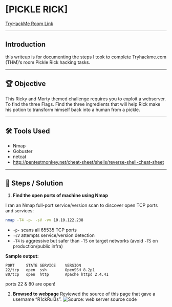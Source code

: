 # [PICKLE RICK]
[TryHackMe Room Link](https://tryhackme.com/room/picklerick)

---
## Introduction
this writeup is for documenting the steps I took to complete Tryhackme.com (THM)’s room Pickle Rick hacking tasks.

---
## 🏆 Objective
This Ricky and Morty themed challenge requires you to exploit a webserver.
To find the three Flags.
Find the three ingredients that will help Rick make his potion to transform himself back into a human from a pickle.

---

## 🛠 Tools Used
- Nmap
- Gobuster
- netcat
- http://pentestmonkey.net/cheat-sheet/shells/reverse-shell-cheat-sheet

---

## 📝 Steps / Solution

1. **Find the open ports of machine using Nmap**

I ran an Nmap full-port service/version scan to discover open TCP ports and services:

```bash
nmap -T4 -p- -sV -vv 10.10.122.238
```

- `-p-` scans all 65535 TCP ports  
- `-sV` attempts service/version detection  
- `-T4` is aggressive but safer than `-T5` on target networks (avoid `-T5` on production/public infra)

**Sample output:**
```text
PORT     STATE SERVICE    VERSION
22/tcp   open  ssh        OpenSSH 8.2p1
80/tcp   open  http       Apache httpd 2.4.41
```
ports 22 & 80 are open!

2. **Browsed to webpage**
Reviewed the source of this page that gave a username “R1ckRul3s”.
![Source: web server source code](Room-Writeups/PickleRick/screenshots/source_code_of_web_server.png)

